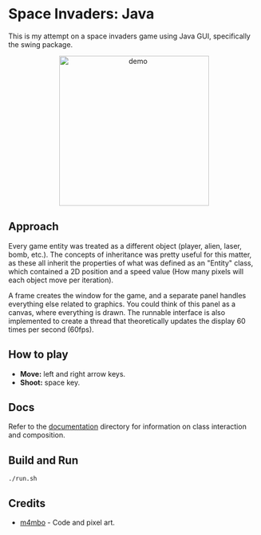 # Space Invaders: Java
This is my attempt on a space invaders game using Java GUI, specifically the swing package. 

<div align="center">
  <img src="res/sample.gif" alt="demo" width="300"/>
</div>

## Approach
Every game entity was treated as a different object (player, alien, laser, bomb, etc.). The concepts of inheritance was pretty useful for this matter, as these all inherit the properties of what was defined as an "Entity" class, which contained a 2D position and a speed value (How many pixels will each object move per iteration).

A frame creates the window for the game, and a separate panel handles everything else related to graphics. You could think of this panel as a canvas, where everything is drawn. The runnable interface is also implemented to create a thread that theoretically updates the display 60 times per second (60fps).

## How to play

- **Move:** left and right arrow keys.
- **Shoot:** space key.

## Docs
Refer to the [documentation](https://github.com/m4mbo/space-invaders/tree/main/docs) directory for information on class interaction and composition.

## Build and Run

``` 
./run.sh
```
## Credits

* [m4mbo](https://github.com/m4mbo) - Code and pixel art.
